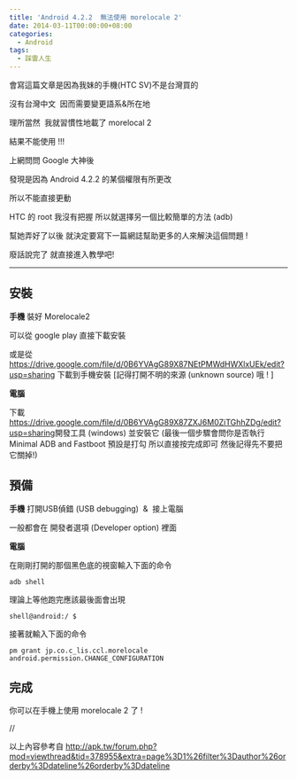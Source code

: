 ```yaml
---
title: 'Android 4.2.2  無法使用 morelocale 2'
date: 2014-03-11T00:00:00+08:00
categories:
  - Android
tags:
  - 踩雷人生
---
```


會寫這篇文章是因為我妹的手機(HTC SV)不是台灣買的

沒有台灣中文  因而需要變更語系&所在地

理所當然  我就習慣性地載了 morelocal 2

結果不能使用 !!!

上網問問 Google 大神後

發現是因為 Android 4.2.2 的某個權限有所更改

所以不能直接更動

HTC 的 root 我沒有把握 所以就選擇另一個比較簡單的方法 (adb)

幫她弄好了以後 就決定要寫下一篇網誌幫助更多的人來解決這個問題 !

廢話說完了 就直接進入教學吧!

-----

## 安裝

**手機** 裝好 Morelocale2

可以從 google play 直接下載安裝

或是從 <https://drive.google.com/file/d/0B6YVAgG89X87NEtPMWdHWXlxUEk/edit?usp=sharing> 下載到手機安裝
[記得打開不明的來源 (unknown source) 哦 ! ]

**電腦**

下載 <https://drive.google.com/file/d/0B6YVAgG89X87ZXJ6M0ZiTGhhZDg/edit?usp=sharing>開發工具 (windows) 並安裝它 (最後一個步驟會問你是否執行 Minimal ADB and Fastboot 預設是打勾 所以直接按完成即可 然後記得先不要把它關掉!)

## 預備

**手機** 打開USB偵錯 (USB debugging)  &  接上電腦

一般都會在 開發者選項 (Developer option) 裡面

**電腦**

在剛剛打開的那個黑色底的視窗輸入下面的命令

```
adb shell
```

理論上等他跑完應該最後面會出現

```
shell@android:/ $
```

接著就輸入下面的命令

```
pm grant jp.co.c_lis.ccl.morelocale android.permission.CHANGE_CONFIGURATION
```

## 完成

你可以在手機上使用 morelocale 2 了 !

//

以上內容參考自 <http://apk.tw/forum.php?mod=viewthread&tid=378955&extra=page%3D1%26filter%3Dauthor%26orderby%3Ddateline%26orderby%3Ddateline>
